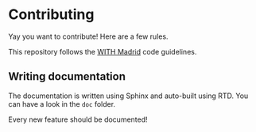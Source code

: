 # Contributing

Yay you want to contribute! Here are a few rules.

This repository follows the [WITH Madrid](https://code.with-madrid.com/) code
guidelines.

## Writing documentation

The documentation is written using Sphinx and auto-built using RTD. You can
have a look in the `doc` folder.

Every new feature should be documented!
